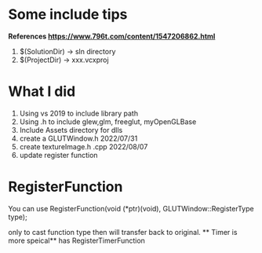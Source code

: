 # Some include tips
**References https://www.796t.com/content/1547206862.html**

1. $(SolutionDir) -> sln directory
2. $(ProjectDir) -> xxx.vcxproj

# What I did
1. Using vs 2019 to include library path
2. Using .h to include glew,glm, freeglut, myOpenGLBase
3. Include Assets directory for dlls
4. create a GLUTWindow.h 2022/07/31 
5. create textureImage.h .cpp 2022/08/07
6. update register function 
# RegisterFunction
You can use RegisterFunction(void (*ptr)(void), GLUTWindow::RegisterType type);

only to cast function type then will transfer back to original.
** Timer is more speical**
has RegisterTimerFunction
